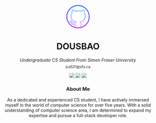 <div align="center">
 <img style="width: 15%" src="https://github.com/dousbao/dousbao/blob/main/Daco_4200342.png">
 <h1>DOUSBAO</h1>
 <p>
  <em>Undergraduate CS Student From Simon Fraser University</em><br>
  <sub>jca521@sfu.ca</sub>
 </p>
 <p>
  <img src="https://img.shields.io/badge/ARCH-98971A?style=for-the-badge" />
  <img src="https://img.shields.io/badge/NEOVIM-458588?style=for-the-badge" />
  <img src="https://img.shields.io/badge/C/C++-A89984?style=for-the-badge" />
 </p>
</div>

<div align="center">
 <h3>About Me</h3>
 <p>
  As a dedicated and experienced CS student, I have actively immersed myself in the world of computer science for over five years. 
  With a solid understanding of computer science area, I am determined to expand my expertise and pursue a full-stack developer role.
 </p>
</div>
